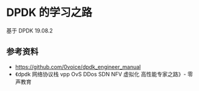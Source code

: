 # DPDK 的学习之路

基于 DPDK 19.08.2

## 参考资料

- https://github.com/0voice/dpdk_engineer_manual 
- 《dpdk 网络协议栈 vpp OvS DDos SDN NFV 虚拟化 高性能专家之路》- 零声教育